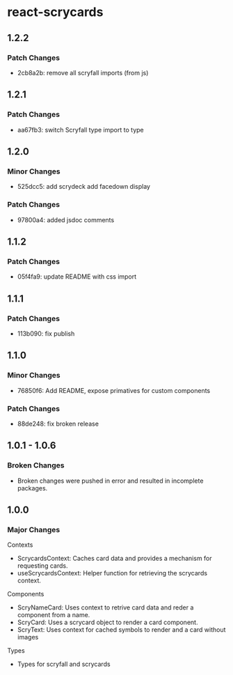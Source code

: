 # react-scrycards

## 1.2.2

### Patch Changes

-   2cb8a2b: remove all scryfall imports (from js)

## 1.2.1

### Patch Changes

-   aa67fb3: switch Scryfall type import to type

## 1.2.0

### Minor Changes

-   525dcc5: add scrydeck
    add facedown display

### Patch Changes

-   97800a4: added jsdoc comments

## 1.1.2

### Patch Changes

-   05f4fa9: update README with css import

## 1.1.1

### Patch Changes

-   113b090: fix publish

## 1.1.0

### Minor Changes

-   76850f6: Add README, expose primatives for custom components

### Patch Changes

-   88de248: fix broken release

## 1.0.1 - 1.0.6

### Broken Changes

-   Broken changes were pushed in error and resulted in incomplete packages.

## 1.0.0

### Major Changes

Contexts

-   ScrycardsContext: Caches card data and provides a mechanism for requesting cards.
-   useScrycardsContext: Helper function for retrieving the scrycards context.

Components

-   ScryNameCard: Uses context to retrive card data and reder a component from a name.
-   ScryCard: Uses a scrycard object to render a card component.
-   ScryText: Uses context for cached symbols to render and a card without images

Types

-   Types for scryfall and scrycards
